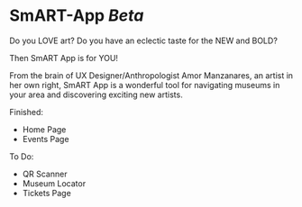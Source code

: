 # SmART-App *Beta*

Do you LOVE art? Do you have an eclectic taste for the NEW and BOLD?

Then SmART App is for YOU!

From the brain of UX Designer/Anthropologist Amor Manzanares, an artist in her own right, SmART App is a wonderful tool for navigating museums in your area and discovering exciting
new artists.

Finished:
* Home Page
* Events Page

To Do:
* QR Scanner
* Museum Locator
* Tickets Page
